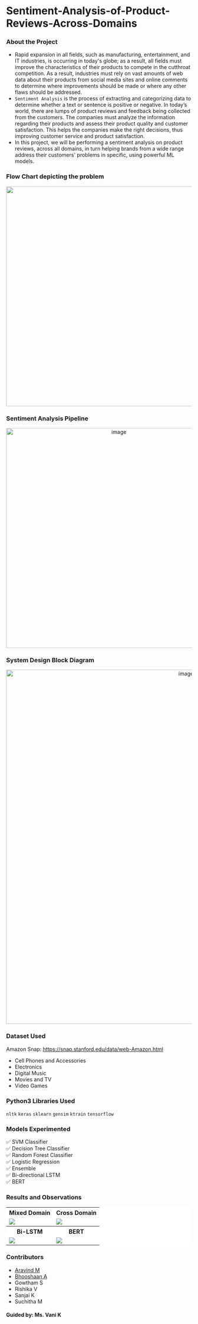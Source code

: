 # Sentiment-Analysis-of-Product-Reviews-Across-Domains
### About the Project
- Rapid expansion in all fields, such as manufacturing, entertainment, and IT industries, is occurring in today's globe; as a result, all fields must improve the characteristics of their products to compete in the cutthroat competition. As a result, industries must rely on vast amounts of web data about their products from social media sites and online comments to determine where improvements should be made or where any other flaws should be addressed. 
- `Sentiment Analysis` is the process of extracting and categorizing data to determine whether a text or sentence is positive or negative. In today’s world, there are lumps of product reviews and feedback being collected from the customers. The companies must analyze the information regarding their products and assess their product quality and customer satisfaction. This helps the companies make the right decisions, thus improving customer service and product satisfaction.
- In this project, we will be performing a sentiment analysis on product reviews, across all domains, in turn helping brands from a wide range address their customers' problems in specific, using powerful ML models.
### Flow Chart depicting the problem
<p align="center"><img width="596" src="https://user-images.githubusercontent.com/79631533/181016222-19abc958-a013-4986-a1c8-d4239871f84a.png"></p>

### Sentiment Analysis Pipeline
<p align="center"><img width="596" alt="image" src="https://user-images.githubusercontent.com/79631533/181017176-73da7184-550b-471d-a979-f13cd71eb6f8.png"></p>

### System Design Block Diagram
<p align="center"><img width="960" alt="image" src="https://user-images.githubusercontent.com/79631533/181019146-eb3e9cf8-9c2d-4a34-b305-de96fdea7054.png"></p>

### Dataset Used
Amazon Snap: https://snap.stanford.edu/data/web-Amazon.html
- Cell Phones and Accessories
- Electronics
- Digital Music
- Movies and TV
- Video Games

### Python3 Libraries Used
`nltk` `keras` `sklearn` `gensim` `ktrain` `tensorflow`
### Models Experimented
✅ SVM Classifier<br>
✅ Decision Tree Classifier<br>
✅ Random Forest Classifier<br>
✅ Logistic Regression<br>
✅ Ensemble<br>
✅ Bi-directional LSTM<br>
✅ BERT<br>
### Results and Observations
<table bgcolor="white">
<tr><th>Mixed Domain</th><th>Cross Domain</th></tr>
<tr><td><img src="https://user-images.githubusercontent.com/79631533/181023482-65373883-7f68-4dc4-ab61-dca7432a3c45.png"></td>
<td><img src="https://user-images.githubusercontent.com/79631533/181023771-224e4784-cb40-4e05-b064-81f38d6dc9e3.png"></td></tr>
<tr><th>Bi-LSTM</th><th>BERT</th></tr>
<tr><td><img src="https://user-images.githubusercontent.com/79631533/181024544-91ffd08e-9ad5-4963-bd4a-201bb90fd01d.png"></td>
<td><img src="https://user-images.githubusercontent.com/79631533/181024635-49b43799-915b-4c74-83d5-32e3430f6df7.png"></td></tr>
</table>

### Contributors
- <a href="https://github.com/Aravindkrish25">Aravind M </a>
- <a href="https://github.com/bhooshaan">Bhooshaan A </a>
- Gowtham S
- Rishika V
- Sanjai K
- Suchitha M<br>
#### Guided by: Ms. Vani K
